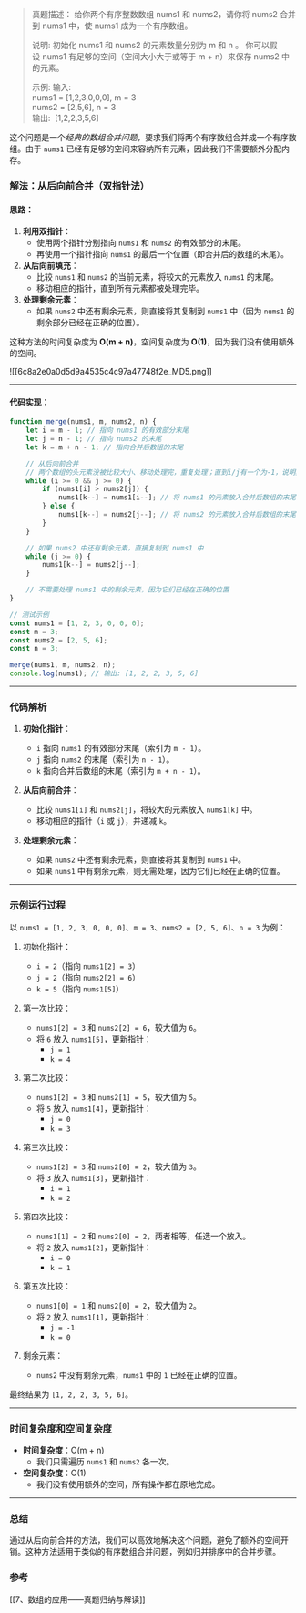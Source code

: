 
>真题描述：
>给你两个有序整数数组 nums1 和 nums2，请你将 nums2 合并到 nums1 中，使 nums1 成为一个有序数组。    
> 
>说明: 
>初始化 nums1 和 nums2 的元素数量分别为 m 和 n 。
>你可以假设 nums1 有足够的空间（空间大小大于或等于 m + n）来保存 nums2 中的元素。   
>
>示例:
>输入:  
>nums1 = [1,2,3,0,0,0], m = 3   
>nums2 = [2,5,6],       n = 3  
>输出: 
>[1,2,2,3,5,6]


这个问题是一个*经典的数组合并问题*，要求我们将两个有序数组合并成一个有序数组。由于 `nums1` 已经有足够的空间来容纳所有元素，因此我们不需要额外分配内存。

### 解法：从后向前合并（双指针法）

#### 思路：
1. **利用双指针**：
   - 使用两个指针分别指向 `nums1` 和 `nums2` 的有效部分的末尾。
   - 再使用一个指针指向 `nums1` 的最后一个位置（即合并后的数组的末尾）。
2. **从后向前填充**：
   - 比较 `nums1` 和 `nums2` 的当前元素，将较大的元素放入 `nums1` 的末尾。
   - 移动相应的指针，直到所有元素都被处理完毕。
3. **处理剩余元素**：
   - 如果 `nums2` 中还有剩余元素，则直接将其复制到 `nums1` 中（因为 `nums1` 的剩余部分已经在正确的位置）。

这种方法的时间复杂度为 **O(m + n)**，空间复杂度为 **O(1)**，因为我们没有使用额外的空间。

![[6c8a2e0a0d5d9a4535c4c97a47748f2e_MD5.png]]

---

#### 代码实现：

```javascript
function merge(nums1, m, nums2, n) {
    let i = m - 1; // 指向 nums1 的有效部分末尾
    let j = n - 1; // 指向 nums2 的末尾
    let k = m + n - 1; // 指向合并后数组的末尾

    // 从后向前合并
    // 两个数组的头元素没被比较大小、移动处理完，重复处理；直到i/j有一个为-1，说明其中一个数组元素被处理完了，剩下的那个数组元素都是小值了；后续参考下面注释👇
    while (i >= 0 && j >= 0) {
        if (nums1[i] > nums2[j]) {
            nums1[k--] = nums1[i--]; // 将 nums1 的元素放入合并后数组的末尾
        } else {
            nums1[k--] = nums2[j--]; // 将 nums2 的元素放入合并后数组的末尾
        }
    }

    // 如果 nums2 中还有剩余元素，直接复制到 nums1 中
    while (j >= 0) {
        nums1[k--] = nums2[j--];
    }

    // 不需要处理 nums1 中的剩余元素，因为它们已经在正确的位置
}

// 测试示例
const nums1 = [1, 2, 3, 0, 0, 0];
const m = 3;
const nums2 = [2, 5, 6];
const n = 3;

merge(nums1, m, nums2, n);
console.log(nums1); // 输出: [1, 2, 2, 3, 5, 6]
```

---

### 代码解析

1. **初始化指针**：
   - `i` 指向 `nums1` 的有效部分末尾（索引为 `m - 1`）。
   - `j` 指向 `nums2` 的末尾（索引为 `n - 1`）。
   - `k` 指向合并后数组的末尾（索引为 `m + n - 1`）。

2. **从后向前合并**：
   - 比较 `nums1[i]` 和 `nums2[j]`，将较大的元素放入 `nums1[k]` 中。
   - 移动相应的指针（`i` 或 `j`），并递减 `k`。

3. **处理剩余元素**：
   - 如果 `nums2` 中还有剩余元素，则直接将其复制到 `nums1` 中。
   - 如果 `nums1` 中有剩余元素，则无需处理，因为它们已经在正确的位置。

---

### 示例运行过程

以 `nums1 = [1, 2, 3, 0, 0, 0]`、`m = 3`、`nums2 = [2, 5, 6]`、`n = 3` 为例：

1. 初始化指针：
   - `i = 2`（指向 `nums1[2] = 3`）
   - `j = 2`（指向 `nums2[2] = 6`）
   - `k = 5`（指向 `nums1[5]`）

2. 第一次比较：
   - `nums1[2] = 3` 和 `nums2[2] = 6`，较大值为 `6`。
   - 将 `6` 放入 `nums1[5]`，更新指针：
     - `j = 1`
     - `k = 4`

3. 第二次比较：
   - `nums1[2] = 3` 和 `nums2[1] = 5`，较大值为 `5`。
   - 将 `5` 放入 `nums1[4]`，更新指针：
     - `j = 0`
     - `k = 3`

4. 第三次比较：
   - `nums1[2] = 3` 和 `nums2[0] = 2`，较大值为 `3`。
   - 将 `3` 放入 `nums1[3]`，更新指针：
     - `i = 1`
     - `k = 2`

5. 第四次比较：
   - `nums1[1] = 2` 和 `nums2[0] = 2`，两者相等，任选一个放入。
   - 将 `2` 放入 `nums1[2]`，更新指针：
     - `i = 0`
     - `k = 1`

6. 第五次比较：
   - `nums1[0] = 1` 和 `nums2[0] = 2`，较大值为 `2`。
   - 将 `2` 放入 `nums1[1]`，更新指针：
     - `j = -1`
     - `k = 0`

7. 剩余元素：
   - `nums2` 中没有剩余元素，`nums1` 中的 `1` 已经在正确的位置。

最终结果为 `[1, 2, 2, 3, 5, 6]`。

---

### 时间复杂度和空间复杂度

- **时间复杂度**：O(m + n)
  - 我们只需遍历 `nums1` 和 `nums2` 各一次。
- **空间复杂度**：O(1)
  - 我们没有使用额外的空间，所有操作都在原地完成。

---

### 总结

通过从后向前合并的方法，我们可以高效地解决这个问题，避免了额外的空间开销。这种方法适用于类似的有序数组合并问题，例如归并排序中的合并步骤。


### 参考
[[7、数组的应用——真题归纳与解读]]

